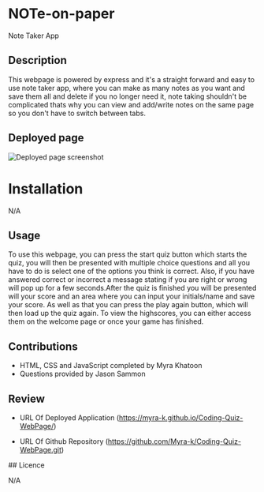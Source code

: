# NOTe-on-paper

Note Taker App

## Description

This webpage is powered by express and it's a straight forward and easy to use note taker app, where you can make as many notes as you want and save them all and delete if you no longer need it, note taking shouldn't be complicated thats why you can view and add/write notes on the same page so you don't have to switch between tabs.

## Deployed page


![Deployed page screenshot](./Assets/Screenshot%202023-05-02%20at%2022.04.34.png)

# Installation

N/A

## Usage

To use this webpage, you can press the start quiz button which starts the quiz, you will then be presented with multiple choice questions and all you have to do is select one of the options you think is correct. Also, if you have answered correct or incorrect a message stating if you are right or wrong will pop up for a few seconds.After the quiz is finished you will be presented will your score and an area where you can input your initials/name and save your score. As well as that you can press the play again button, which will then load up the quiz again. To view the highscores, you can either access them on the welcome page or once your game has finished.
 
## Contributions

* HTML, CSS and JavaScript completed by Myra Khatoon
* Questions provided by Jason Sammon

## Review

* URL Of Deployed Application (https://myra-k.github.io/Coding-Quiz-WebPage/)

* URL Of Github Repository (https://github.com/Myra-k/Coding-Quiz-WebPage.git)

## Licence

N/A